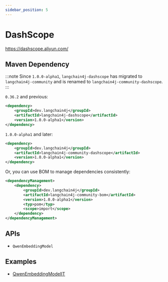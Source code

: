 ```yaml
---
sidebar_position: 5
---
```


# DashScope

https://dashscope.aliyun.com/


## Maven Dependency

:::note
Since `1.0.0-alpha1`, `langchain4j-dashscope` has migrated to `langchain4j-community` and is renamed to `langchain4j-community-dashscope`.
:::

`0.36.2` and previous:

```xml
<dependency>
    <groupId>dev.langchain4j</groupId>
    <artifactId>langchain4j-dashscope</artifactId>
    <version>1.0.0-alpha1</version>
</dependency>
```

`1.0.0-alpha1` and later:

```xml
<dependency>
    <groupId>dev.langchain4j</groupId>
    <artifactId>langchain4j-community-dashscope</artifactId>
    <version>1.0.0-alpha1</version>
</dependency>
```

Or, you can use BOM to manage dependencies consistently:

```xml
<dependencyManagement>
    <dependency>
        <groupId>dev.langchain4j</groupId>
        <artifactId>langchain4j-community-bom</artifactId>
        <version>1.0.0-alpha1</version>
        <typ>pom</typ>
        <scope>import</scope>
    </dependency>
</dependencyManagement>
```

## APIs

- `QwenEmbeddingModel`


## Examples

- [QwenEmbeddingModelIT](https://github.com/langchain4j/langchain4j/blob/main/langchain4j-dashscope/src/test/java/dev/langchain4j/model/dashscope/QwenEmbeddingModelIT.java)
